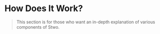 # How Does It Work?

<!-- TODO: update this section in the end, add commit used to describe the implementation -->

> This section is for those who want an in-depth explanation of various components of Stwo.
